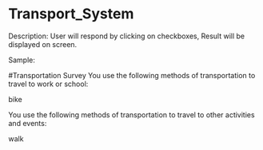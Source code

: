 # Transport_System


Description: User will respond by clicking on checkboxes, Result will be displayed on screen.

Sample:

#Transportation Survey
You use the following methods of transportation to travel to work or school:

bike

You use the following methods of transportation to travel to other activities and events:

walk
